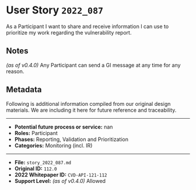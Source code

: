 
# User Story `2022_087` #

<!-- story-start -->As a Participant I want to share and receive information I can use to prioritize my work regarding the vulnerability report.<!-- story-end -->

## Notes ##

*(as of v0.4.0)*
Any Participant can send a GI message at any time for any reason.

## Metadata ##

Following is additional information compiled from our original design materials.
We are including it here for future reference and traceability.

---

- **Potential future process or service:** nan
- **Roles:** Participant
- **Phases:** Reporting, Validation and Prioritization
- **Categories:** Monitoring (incl. IR)

---

- **File:** `story_2022_087.md`
- **Original ID:** `112.0`
- **2022 Whitepaper ID:** `CVD-API-121-112`
- **Support Level:** *(as of v0.4.0)* Allowed
